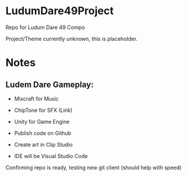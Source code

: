 # LudumDare49Project
Repo for Ludum Dare 49 Compo

Project/Theme currently unknown, this is placeholder.

# Notes

## Ludem Dare Gameplay:

* Mixcraft for Music

* ChipTone for SFX (Link)

* Unity for Game Engine

* Publish code on Github

* Create art in Clip Studio

* IDE will be Visual Studio Code

Confirming repo is ready, testing new git client (should help with speed)
